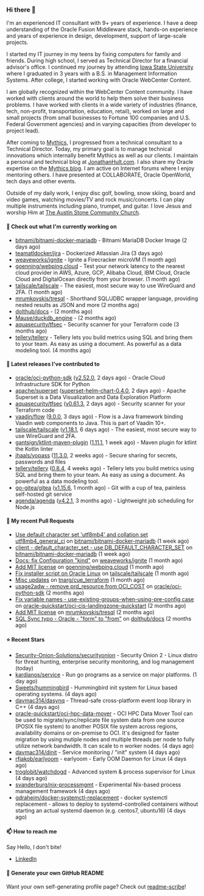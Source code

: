 ### Hi there 👋

I'm an experienced IT consultant with 9+ years of experience. I have a deep understanding of the Oracle Fusion Middleware stack, hands-on experience and years of experience in design, development, support of large-scale projects.

I started my IT journey in my teens by fixing computers for family and friends. During high school, I served as Technical Director for a financial advisor's office. I continued my journey by attending [Iowa State University](iastate.edu) where I graduated in 3 years with a B.S. in Management Information Systems. After college, I started working with Oracle WebCenter Content.

I am globally recognized within the WebCenter Content community. I have worked with clients around the world to help them solve their business problems. I have worked with clients in a wide variety of industries (finance, tech, non-profit, transportation, education, retail), worked on large and small projects (from small businesses to Fortune 100 companies and U.S. Federal Government agencies) and in varying capacities (from developer to project lead).

After coming to [Mythics](https://www.mythics.com/), I progressed from a technical consultant to a Technical Director. Today, my primary goal is to manage technical innovations which internally benefit Mythics as well as our clients. I maintain a personal and technical blog at [JonathanHult.com](https://jonathanhult.com). I also share my Oracle expertise on the [Mythics blog](https://www.mythics.com/about/blog/). I am active on Internet forums where I enjoy mentoring others. I have presented at COLLABORATE, Oracle OpenWorld, tech days and other events.

Outside of my daily work, I enjoy disc golf, bowling, snow skiing, board and video games, watching movies/TV and rock music/concerts. I can play multiple instruments including piano, trumpet, and guitar. I love Jesus and worship Him at [The Austin Stone Community Church](https://austinstone.org/).

#### 👷 Check out what I'm currently working on

- [bitnami/bitnami-docker-mariadb](https://github.com/bitnami/bitnami-docker-mariadb) - Bitnami MariaDB Docker Image (2 days ago)
- [teamatldocker/jira](https://github.com/teamatldocker/jira) - Dockerized Atlassian Jira (3 days ago)
- [weaveworks/ignite](https://github.com/weaveworks/ignite) - Ignite a Firecracker microVM (1 month ago)
- [goenning/webping.cloud](https://github.com/goenning/webping.cloud) - Test your network latency to the nearest cloud provider in AWS, Azure, GCP, Alibaba Cloud, IBM Cloud, Oracle Cloud and DigitalOcean directly from your browser. (1 month ago)
- [tailscale/tailscale](https://github.com/tailscale/tailscale) - The easiest, most secure way to use WireGuard and 2FA. (1 month ago)
- [mrumkovskis/tresql](https://github.com/mrumkovskis/tresql) - Shorthand SQL/JDBC wrapper language, providing nested results as JSON and more (2 months ago)
- [dolthub/docs](https://github.com/dolthub/docs) -  (2 months ago)
- [Mause/duckdb_engine](https://github.com/Mause/duckdb_engine) -  (2 months ago)
- [aquasecurity/tfsec](https://github.com/aquasecurity/tfsec) - Security scanner for your Terraform code (3 months ago)
- [tellery/tellery](https://github.com/tellery/tellery) - Tellery lets you build metrics using SQL and bring them to your team. As easy as using a document. As powerful as a data modeling tool. (4 months ago)

#### 🔭 Latest releases I've contributed to

- [oracle/oci-python-sdk](https://github.com/oracle/oci-python-sdk) ([v2.52.0](https://github.com/oracle/oci-python-sdk/releases/tag/v2.52.0), 2 days ago) - Oracle Cloud Infrastructure SDK for Python
- [apache/superset](https://github.com/apache/superset) ([superset-helm-chart-0.4.0](https://github.com/apache/superset/releases/tag/superset-helm-chart-0.4.0), 2 days ago) - Apache Superset is a Data Visualization and Data Exploration Platform
- [aquasecurity/tfsec](https://github.com/aquasecurity/tfsec) ([v0.61.3](https://github.com/aquasecurity/tfsec/releases/tag/v0.61.3), 2 days ago) - Security scanner for your Terraform code
- [vaadin/flow](https://github.com/vaadin/flow) ([9.0.0](https://github.com/vaadin/flow/releases/tag/9.0.0), 3 days ago) - Flow is a Java framework binding Vaadin web components to Java. This is part of Vaadin 10&#43;.
- [tailscale/tailscale](https://github.com/tailscale/tailscale) ([v1.18.1](https://github.com/tailscale/tailscale/releases/tag/v1.18.1), 6 days ago) - The easiest, most secure way to use WireGuard and 2FA.
- [gantsign/ktlint-maven-plugin](https://github.com/gantsign/ktlint-maven-plugin) ([1.11.1](https://github.com/gantsign/ktlint-maven-plugin/releases/tag/1.11.1), 1 week ago) - Maven plugin for ktlint the Kotlin linter
- [jhaals/yopass](https://github.com/jhaals/yopass) ([11.3.0](https://github.com/jhaals/yopass/releases/tag/11.3.0), 2 weeks ago) - Secure sharing for secrets, passwords and files 
- [tellery/tellery](https://github.com/tellery/tellery) ([0.8.4](https://github.com/tellery/tellery/releases/tag/0.8.4), 4 weeks ago) - Tellery lets you build metrics using SQL and bring them to your team. As easy as using a document. As powerful as a data modeling tool.
- [go-gitea/gitea](https://github.com/go-gitea/gitea) ([v1.15.6](https://github.com/go-gitea/gitea/releases/tag/v1.15.6), 1 month ago) - Git with a cup of tea, painless self-hosted git service
- [agenda/agenda](https://github.com/agenda/agenda) ([v4.2.1](https://github.com/agenda/agenda/releases/tag/v4.2.1), 3 months ago) - Lightweight job scheduling for Node.js

#### 🔨 My recent Pull Requests

- [Use default character set &#39;utf8mb4&#39; and collation set utf8mb4_general_ci](https://github.com/bitnami/bitnami-docker-mariadb/pull/255) on [bitnami/bitnami-docker-mariadb](https://github.com/bitnami/bitnami-docker-mariadb) (1 week ago)
- [client - default_character_set - use DB_DEFAULT_CHARACTER_SET](https://github.com/bitnami/bitnami-docker-mariadb/pull/254) on [bitnami/bitnami-docker-mariadb](https://github.com/bitnami/bitnami-docker-mariadb) (1 week ago)
- [Docs: fix Configuration &#34;kind&#34;](https://github.com/weaveworks/ignite/pull/877) on [weaveworks/ignite](https://github.com/weaveworks/ignite) (1 month ago)
- [Add MIT license](https://github.com/goenning/webping.cloud/pull/10) on [goenning/webping.cloud](https://github.com/goenning/webping.cloud) (1 month ago)
- [Fix installer script on Oracle Linux](https://github.com/tailscale/tailscale/pull/3146) on [tailscale/tailscale](https://github.com/tailscale/tailscale) (1 month ago)
- [Misc updates](https://github.com/tnarg/cue_terraform/pull/1) on [tnarg/cue_terraform](https://github.com/tnarg/cue_terraform) (1 month ago)
- [usage2adw - remove prd_resource from OCI_COST](https://github.com/oracle/oci-python-sdk/pull/389) on [oracle/oci-python-sdk](https://github.com/oracle/oci-python-sdk) (2 months ago)
- [Fix variable names - use-existing-groups-when-using-pre-config case](https://github.com/oracle-quickstart/oci-cis-landingzone-quickstart/pull/32) on [oracle-quickstart/oci-cis-landingzone-quickstart](https://github.com/oracle-quickstart/oci-cis-landingzone-quickstart) (2 months ago)
- [Add MIT license](https://github.com/mrumkovskis/tresql/pull/40) on [mrumkovskis/tresql](https://github.com/mrumkovskis/tresql) (2 months ago)
- [SQL Sync typo - Oracle - &#34;form&#34; to &#34;from&#34;](https://github.com/dolthub/docs/pull/201) on [dolthub/docs](https://github.com/dolthub/docs) (2 months ago)

#### ⭐ Recent Stars

- [Security-Onion-Solutions/securityonion](https://github.com/Security-Onion-Solutions/securityonion) - Security Onion 2 - Linux distro for threat hunting, enterprise security monitoring, and log management (today)
- [kardianos/service](https://github.com/kardianos/service) - Run go programs as a service on major platforms. (1 day ago)
- [Sweets/hummingbird](https://github.com/Sweets/hummingbird) - Hummingbird init system for Linux based operating systems. (4 days ago)
- [davmac314/dasynq](https://github.com/davmac314/dasynq) - Thread-safe cross-platform event loop library in C&#43;&#43; (4 days ago)
- [oracle-quickstart/oci-hpc-data-mover](https://github.com/oracle-quickstart/oci-hpc-data-mover) - OCI HPC Data Mover Tool can be used to migrate/sync/replicate file system data from one source (POSIX file system) to another POSIX file system across regions, availability domains or on-premise to OCI.  It&#39;s designed for faster migration by using mutiple nodes and multiple threads per node to fully utilize network bandwidth.  It can scale to n worker nodes.  (4 days ago)
- [davmac314/dinit](https://github.com/davmac314/dinit) - Service monitoring / &#34;init&#34; system (4 days ago)
- [rfjakob/earlyoom](https://github.com/rfjakob/earlyoom) - earlyoom - Early OOM Daemon for Linux (4 days ago)
- [troglobit/watchdogd](https://github.com/troglobit/watchdogd) - Advanced system &amp; process supervisor for Linux (4 days ago)
- [svanderburg/nix-processmgmt](https://github.com/svanderburg/nix-processmgmt) - Experimental Nix-based process management framework (4 days ago)
- [gdraheim/docker-systemctl-replacement](https://github.com/gdraheim/docker-systemctl-replacement) - docker systemctl replacement - allows to deploy to systemd-controlled containers without starting an actual systemd daemon (e.g.  centos7, ubuntu16) (4 days ago)

#### 📫 How to reach me

Say Hello, I don't bite!

- [LinkedIn](https://www.linkedin.com/in/jonathanhult)

#### 📖 Generate your own GitHub README

Want your own self-generating profile page? Check out [readme-scribe](https://github.com/muesli/readme-scribe)!
